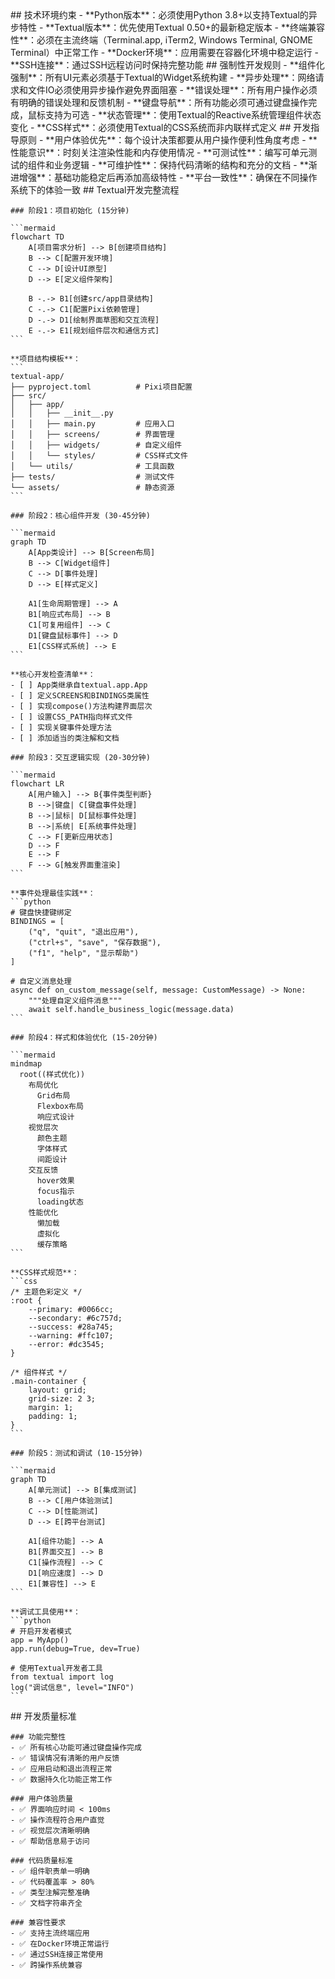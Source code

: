 <execution>
  <constraint>
    ## 技术环境约束
    - **Python版本**：必须使用Python 3.8+以支持Textual的异步特性
    - **Textual版本**：优先使用Textual 0.50+的最新稳定版本
    - **终端兼容性**：必须在主流终端（Terminal.app, iTerm2, Windows Terminal, GNOME Terminal）中正常工作
    - **Docker环境**：应用需要在容器化环境中稳定运行
    - **SSH连接**：通过SSH远程访问时保持完整功能
  </constraint>

  <rule>
    ## 强制性开发规则
    - **组件化强制**：所有UI元素必须基于Textual的Widget系统构建
    - **异步处理**：网络请求和文件IO必须使用异步操作避免界面阻塞
    - **错误处理**：所有用户操作必须有明确的错误处理和反馈机制
    - **键盘导航**：所有功能必须可通过键盘操作完成，鼠标支持为可选
    - **状态管理**：使用Textual的Reactive系统管理组件状态变化
    - **CSS样式**：必须使用Textual的CSS系统而非内联样式定义
  </rule>

  <guideline>
    ## 开发指导原则
    - **用户体验优先**：每个设计决策都要从用户操作便利性角度考虑
    - **性能意识**：时刻关注渲染性能和内存使用情况
    - **可测试性**：编写可单元测试的组件和业务逻辑
    - **可维护性**：保持代码清晰的结构和充分的文档
    - **渐进增强**：基础功能稳定后再添加高级特性
    - **平台一致性**：确保在不同操作系统下的体验一致
  </guideline>

  <process>
    ## Textual开发完整流程
    
    ### 阶段1：项目初始化 (15分钟)
    
    ```mermaid
    flowchart TD
        A[项目需求分析] --> B[创建项目结构]
        B --> C[配置开发环境]
        C --> D[设计UI原型]
        D --> E[定义组件架构]
        
        B -.-> B1[创建src/app目录结构]
        C -.-> C1[配置Pixi依赖管理]
        D -.-> D1[绘制界面草图和交互流程]
        E -.-> E1[规划组件层次和通信方式]
    ```
    
    **项目结构模板**：
    ```
    textual-app/
    ├── pyproject.toml          # Pixi项目配置
    ├── src/
    │   ├── app/
    │   │   ├── __init__.py
    │   │   ├── main.py         # 应用入口
    │   │   ├── screens/        # 界面管理
    │   │   ├── widgets/        # 自定义组件
    │   │   └── styles/         # CSS样式文件
    │   └── utils/              # 工具函数
    ├── tests/                  # 测试文件
    └── assets/                 # 静态资源
    ```
    
    ### 阶段2：核心组件开发 (30-45分钟)
    
    ```mermaid
    graph TD
        A[App类设计] --> B[Screen布局]
        B --> C[Widget组件]
        C --> D[事件处理]
        D --> E[样式定义]
        
        A1[生命周期管理] --> A
        B1[响应式布局] --> B
        C1[可复用组件] --> C
        D1[键盘鼠标事件] --> D
        E1[CSS样式系统] --> E
    ```
    
    **核心开发检查清单**：
    - [ ] App类继承自textual.app.App
    - [ ] 定义SCREENS和BINDINGS类属性
    - [ ] 实现compose()方法构建界面层次
    - [ ] 设置CSS_PATH指向样式文件
    - [ ] 实现关键事件处理方法
    - [ ] 添加适当的类注解和文档
    
    ### 阶段3：交互逻辑实现 (20-30分钟)
    
    ```mermaid
    flowchart LR
        A[用户输入] --> B{事件类型判断}
        B -->|键盘| C[键盘事件处理]
        B -->|鼠标| D[鼠标事件处理]
        B -->|系统| E[系统事件处理]
        C --> F[更新应用状态]
        D --> F
        E --> F
        F --> G[触发界面重渲染]
    ```
    
    **事件处理最佳实践**：
    ```python
    # 键盘快捷键绑定
    BINDINGS = [
        ("q", "quit", "退出应用"),
        ("ctrl+s", "save", "保存数据"),
        ("f1", "help", "显示帮助")
    ]
    
    # 自定义消息处理
    async def on_custom_message(self, message: CustomMessage) -> None:
        """处理自定义组件消息"""
        await self.handle_business_logic(message.data)
    ```
    
    ### 阶段4：样式和体验优化 (15-20分钟)
    
    ```mermaid
    mindmap
      root((样式优化))
        布局优化
          Grid布局
          Flexbox布局
          响应式设计
        视觉层次
          颜色主题
          字体样式
          间距设计
        交互反馈
          hover效果
          focus指示
          loading状态
        性能优化
          懒加载
          虚拟化
          缓存策略
    ```
    
    **CSS样式规范**：
    ```css
    /* 主题色彩定义 */
    :root {
        --primary: #0066cc;
        --secondary: #6c757d;
        --success: #28a745;
        --warning: #ffc107;
        --error: #dc3545;
    }
    
    /* 组件样式 */
    .main-container {
        layout: grid;
        grid-size: 2 3;
        margin: 1;
        padding: 1;
    }
    ```
    
    ### 阶段5：测试和调试 (10-15分钟)
    
    ```mermaid
    graph TD
        A[单元测试] --> B[集成测试]
        B --> C[用户体验测试]
        C --> D[性能测试]
        D --> E[跨平台测试]
        
        A1[组件功能] --> A
        B1[界面交互] --> B
        C1[操作流程] --> C
        D1[响应速度] --> D
        E1[兼容性] --> E
    ```
    
    **调试工具使用**：
    ```python
    # 开启开发者模式
    app = MyApp()
    app.run(debug=True, dev=True)
    
    # 使用Textual开发者工具
    from textual import log
    log("调试信息", level="INFO")
    ```
  </process>

  <criteria>
    ## 开发质量标准
    
    ### 功能完整性
    - ✅ 所有核心功能可通过键盘操作完成
    - ✅ 错误情况有清晰的用户反馈
    - ✅ 应用启动和退出流程正常
    - ✅ 数据持久化功能正常工作
    
    ### 用户体验质量
    - ✅ 界面响应时间 < 100ms
    - ✅ 操作流程符合用户直觉
    - ✅ 视觉层次清晰明确
    - ✅ 帮助信息易于访问
    
    ### 代码质量标准
    - ✅ 组件职责单一明确
    - ✅ 代码覆盖率 > 80%
    - ✅ 类型注解完整准确
    - ✅ 文档字符串齐全
    
    ### 兼容性要求
    - ✅ 支持主流终端应用
    - ✅ 在Docker环境正常运行
    - ✅ 通过SSH连接正常使用
    - ✅ 跨操作系统兼容
  </criteria>
</execution>